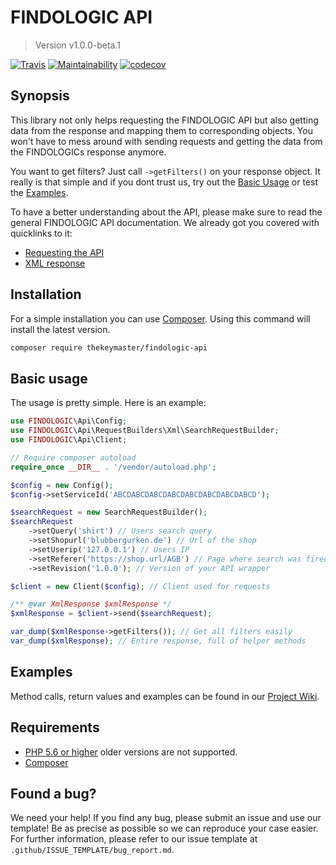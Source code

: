 # FINDOLOGIC API

> Version v1.0.0-beta.1

[![Travis](https://travis-ci.org/TheKeymaster/findologic-api.svg?branch=master)](https://travis-ci.org/TheKeymaster/findologic-api)
[![Maintainability](https://api.codeclimate.com/v1/badges/d604675c46586292c20f/maintainability)](https://codeclimate.com/github/TheKeymaster/findologic-api/maintainability)
[![codecov](https://codecov.io/gh/TheKeymaster/findologic-api/branch/master/graph/badge.svg)](https://codecov.io/gh/TheKeymaster/findologic-api)

## Synopsis

This library not only helps requesting the FINDOLOGIC API but also getting data from the response and mapping them to corresponding objects.
You won't have to mess around with sending requests and getting the data from the FINDOLOGICs response anymore.  

You want to get filters? Just call `->getFilters()` on your response object. It really is that simple and if you dont trust us,
try out the [Basic Usage](#basic-usage) or test the [Examples](#examples).

To have a better understanding about the API, please make sure to read the general FINDOLOGIC API documentation. We already got you covered with quicklinks to it:

 * [Requesting the API](https://docs.findologic.com/doku.php?id=integration_documentation:request)
 * [XML response](https://docs.findologic.com/doku.php?id=integration_documentation:response_xml)

## Installation

For a simple installation you can use [Composer](https://getcomposer.org/).
Using this command will install the latest version.

```bash
composer require thekeymaster/findologic-api
```

## Basic usage

The usage is pretty simple. Here is an example:

```php
use FINDOLOGIC\Api\Config;
use FINDOLOGIC\Api\RequestBuilders\Xml\SearchRequestBuilder;
use FINDOLOGIC\Api\Client;

// Require composer autoload
require_once __DIR__ . '/vendor/autoload.php';

$config = new Config();
$config->setServiceId('ABCDABCDABCDABCDABCDABCDABCDABCD');

$searchRequest = new SearchRequestBuilder();
$searchRequest
    ->setQuery('shirt') // Users search query
    ->setShopurl('blubbergurken.de') // Url of the shop
    ->setUserip('127.0.0.1') // Users IP
    ->setReferer('https://shop.url/AGB') // Page where search was fired
    ->setRevision('1.0.0'); // Version of your API wrapper

$client = new Client($config); // Client used for requests

/** @var XmlResponse $xmlResponse */
$xmlResponse = $client->send($searchRequest);

var_dump($xmlResponse->getFilters()); // Get all filters easily
var_dump($xmlResponse); // Entire response, full of helper methods
```

## Examples

Method calls, return values and examples can be found in our [Project Wiki](https://github.com/TheKeymaster/findologic-api/wiki).

## Requirements

 * [PHP 5.6 or higher](https://php.net/) older versions are not supported.
 * [Composer](https://getcomposer.org/)

## Found a bug?

We need your help! If you find any bug, please submit an issue and use our template! Be as precise as possible
so we can reproduce your case easier. For further information, please refer to our issue template at
`.github/ISSUE_TEMPLATE/bug_report.md`.
